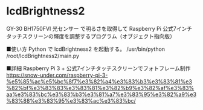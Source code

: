 # lcdBrightness2
GY-30 BH1750FVI 光センサー で明るさを取得して Raspberry Pi 公式7インチタッチスクリーンの輝度を調整するプログラム（オブジェクト指向版）

■使い方
Python で lcdBrightness2 を起動する。
/usr/bin/python /root/lcdBrightness2/main.py

■詳細
Raspberry Pi 3 + 公式7インチタッチスクリーンでフォトフレーム制作
https://snow-under.com/raspberry-pi-3-%e5%85%ac%e5%bc%8f7%e3%82%a4%e3%83%b3%e3%83%81%e3%82%bf%e3%83%83%e3%83%81%e3%82%b9%e3%82%af%e3%83%aa%e3%83%bc%e3%83%b3%e3%81%a7%e3%83%95%e3%82%a9%e3%83%88%e3%83%95%e3%83%ac%e3%83%bc/
